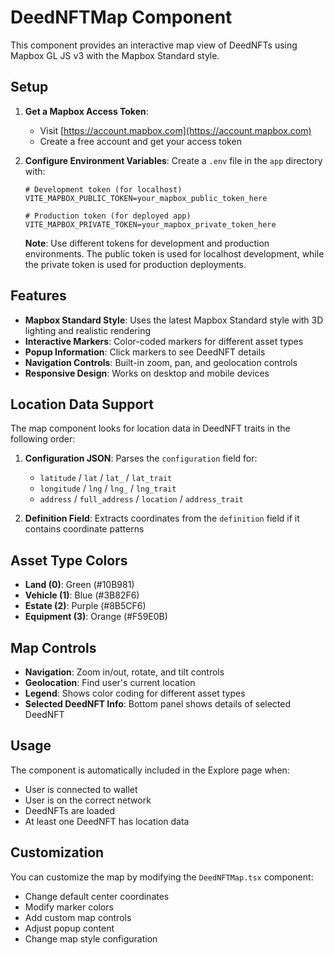 # DeedNFTMap Component

This component provides an interactive map view of DeedNFTs using Mapbox GL JS v3 with the Mapbox Standard style.

## Setup

1. **Get a Mapbox Access Token**: 
   - Visit [https://account.mapbox.com](https://account.mapbox.com)
   - Create a free account and get your access token

2. **Configure Environment Variables**:
   Create a `.env` file in the `app` directory with:
   ```
   # Development token (for localhost)
   VITE_MAPBOX_PUBLIC_TOKEN=your_mapbox_public_token_here
   
   # Production token (for deployed app)
   VITE_MAPBOX_PRIVATE_TOKEN=your_mapbox_private_token_here
   ```
   
   **Note**: Use different tokens for development and production environments. The public token is used for localhost development, while the private token is used for production deployments.

## Features

- **Mapbox Standard Style**: Uses the latest Mapbox Standard style with 3D lighting and realistic rendering
- **Interactive Markers**: Color-coded markers for different asset types
- **Popup Information**: Click markers to see DeedNFT details
- **Navigation Controls**: Built-in zoom, pan, and geolocation controls
- **Responsive Design**: Works on desktop and mobile devices

## Location Data Support

The map component looks for location data in DeedNFT traits in the following order:

1. **Configuration JSON**: Parses the `configuration` field for:
   - `latitude` / `lat` / `lat_` / `lat_trait`
   - `longitude` / `lng` / `lng_` / `lng_trait`
   - `address` / `full_address` / `location` / `address_trait`

2. **Definition Field**: Extracts coordinates from the `definition` field if it contains coordinate patterns

## Asset Type Colors

- **Land (0)**: Green (#10B981)
- **Vehicle (1)**: Blue (#3B82F6)
- **Estate (2)**: Purple (#8B5CF6)
- **Equipment (3)**: Orange (#F59E0B)

## Map Controls

- **Navigation**: Zoom in/out, rotate, and tilt controls
- **Geolocation**: Find user's current location
- **Legend**: Shows color coding for different asset types
- **Selected DeedNFT Info**: Bottom panel shows details of selected DeedNFT

## Usage

The component is automatically included in the Explore page when:
- User is connected to wallet
- User is on the correct network
- DeedNFTs are loaded
- At least one DeedNFT has location data

## Customization

You can customize the map by modifying the `DeedNFTMap.tsx` component:

- Change default center coordinates
- Modify marker colors
- Add custom map controls
- Adjust popup content
- Change map style configuration 